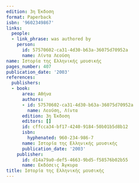 ```yaml
---
edition: 3η Έκδοση
format: Paperback
isbn: '9602349867'
links:
  people:
  - link_phrase: was authored by
    person:
      id: 57570602-ca31-4d30-b63a-36075d70952a
      name: Λίντα Λεούση
name: Ιστορία της Ελληνικής μουσικής
pages_number: 407
publication_date: '2003'
references:
  publishers:
  - book:
      area: Αθήνα
      authors:
      - id: 57570602-ca31-4d30-b63a-36075d70952a
        name: Λεούση, Λίντα
      edition: 3η Έκδοση
      editors: []
      id: cffcca34-bf17-4240-9184-50b01b5d8b12
      isbn:
        hyphenated: 960-234-986-7
      name: Ιστορία της Ελληνικής μουσικής
      publication_date: '2003'
    publisher:
      id: d14a79a0-def5-4663-9bd5-f58576b02b55
      name: Εκδόσεις Άγκυρα
title: Ιστορία της Ελληνικής μουσικής
---
```



